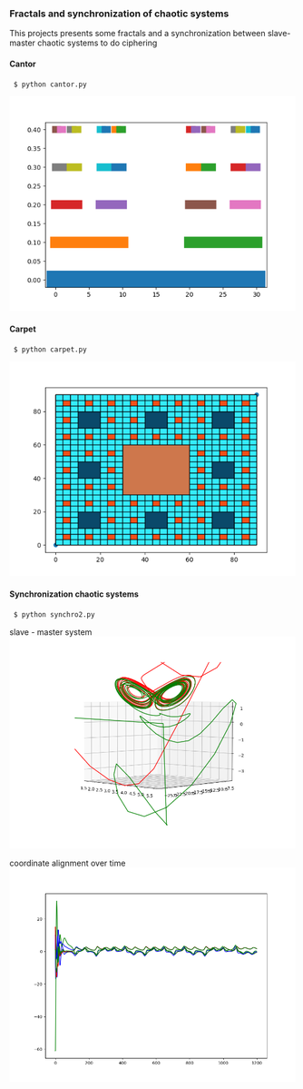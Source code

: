 ### Fractals and synchronization of chaotic systems

This projects presents some fractals and a synchronization between slave-master chaotic systems to do ciphering


#### Cantor
``` sh
 $ python cantor.py
```

![](./assets/cantor.png)


#### Carpet
``` sh
 $ python carpet.py
```

![](./assets/carpet.png)




#### Synchronization chaotic systems
``` sh
 $ python synchro2.py
```

slave - master system
![](./assets/chaos_synchro.png)


coordinate alignment over time
![](./assets/synchro_time.png)

